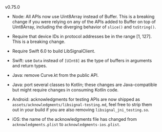 v0.75.0

- Node: All APIs now use Uint8Array instead of Buffer. This is a breaking change if you were relying on any of the APIs added to Buffer on top of Uint8Array, including the diverging behavior of `slice()` and `toString()`.

- Require that device IDs in protocol addresses be in the range [1, 127]. This is a breaking change.

- Require Swift 6.0 to build LibSignalClient.

- Swift: use `Data` instead of `[UInt8]` as the type of buffers in arguments and return types.

- Java: remove Curve.kt from the public API.

- Java: port several classes to Kotlin; these changes are Java-compatible but might require changes in consuming Kotlin code.

- Android: acknowledgments for testing APIs are now shipped as `assets/acknowledgments/libsignal-testing.md`, feel free to strip them out in your build if you are also removing `libsignal_jni_testing.so`.

- iOS: the name of the acknowledgments file has changed from `acknowledgments.plist` to `acknowledgments-ios.plist`.

